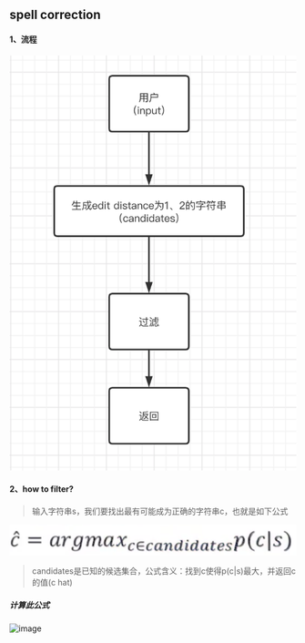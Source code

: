 ## spell correction

#### 1、流程
![image](https://github.com/ash-ali/nlp-learn/blob/master/img/spell_correction.png)


#### 2、how to filter?
>输入字符串s，我们要找出最有可能成为正确的字符串c，也就是如下公式

![image](https://github.com/ash-ali/nlp-learn/blob/master/img/c_candidates.png)

>candidates是已知的候选集合，公式含义：找到c使得p(c|s)最大，并返回c的值(c hat)

##### 计算此公式

![image](https://github.com/ash-ali/nlp-learn/blob/master/img/c_argmax.png)

